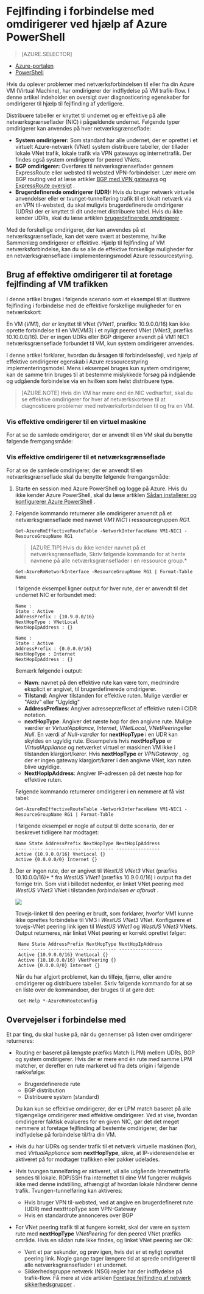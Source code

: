 <properties 
   pageTitle="Fejlfinding i forbindelse med omdirigerer - PowerShell | Microsoft Azure"
   description="Lær, hvordan du udfører fejlfinding af omdirigerer i Azure ressourcestyring installation modellen med Azure PowerShell."
   services="virtual-network"
   documentationCenter="na"
   authors="AnithaAdusumilli"
   manager="narayan"
   editor=""
   tags="azure-resource-manager"
/>
<tags 
   ms.service="virtual-network"
   ms.devlang="na"
   ms.topic="article"
   ms.tgt_pltfrm="na"
   ms.workload="infrastructure-services"
   ms.date="09/23/2016"
   ms.author="anithaa" />

# <a name="troubleshoot-routes-using-azure-powershell"></a>Fejlfinding i forbindelse med omdirigerer ved hjælp af Azure PowerShell

> [AZURE.SELECTOR]
- [Azure-portalen](virtual-network-routes-troubleshoot-portal.md)
- [PowerShell](virtual-network-routes-troubleshoot-powershell.md)

Hvis du oplever problemer med netværksforbindelsen til eller fra din Azure VM (Virtual Machine), har omdirigerer der indflydelse på VM trafik-flow. I denne artikel indeholder en oversigt over diagnosticering egenskaber for omdirigerer til hjælp til fejlfinding af yderligere.

Distribuere tabeller er knyttet til undernet og er effektive på alle netværksgrænseflader (NIC) i pågældende undernet. Følgende typer omdirigerer kan anvendes på hver netværksgrænseflade:

- **System omdirigerer:** Som standard har alle undernet, der er oprettet i et virtuelt Azure-netværk (VNet) system distribuere tabeller, der tillader lokale VNet trafik, lokale trafik via VPN gateways og internettrafik. Der findes også system omdirigerer for peered VNets.
- **BGP omdirigerer:** Overføres til netværksgrænseflader gennem ExpressRoute eller websted til websted VPN-forbindelser. Lær mere om BGP routing ved at læse artikler [BGP med VPN gateways](../vpn-gateway/vpn-gateway-bgp-overview.md) og [ExpressRoute oversigt](../expressroute/expressroute-introduction.md) .
- **Brugerdefinerede omdirigerer (UDR):** Hvis du bruger netværk virtuelle anvendelser eller er tvunget-tunnelføring trafik til et lokalt netværk via en VPN til-websted, du skal muligvis brugerdefinerede omdirigerer (UDRs) der er knyttet til dit undernet distribuere tabel. Hvis du ikke kender UDRs, skal du læse artiklen [brugerdefinerede omdirigerer](virtual-networks-udr-overview.md#user-defined-routes) .

Med de forskellige omdirigerer, der kan anvendes på et netværksgrænseflade, kan det være svært at bestemme, hvilke Sammenlæg omdirigerer er effektive. Hjælp til fejlfinding af VM netværksforbindelse, kan du se alle de effektive forskellige muligheder for en netværksgrænseflade i implementeringsmodel Azure ressourcestyring.

## <a name="using-effective-routes-to-troubleshoot-vm-traffic-flow"></a>Brug af effektive omdirigerer til at foretage fejlfinding af VM trafikken

I denne artikel bruges i følgende scenario som et eksempel til at illustrere fejlfinding i forbindelse med de effektive forskellige muligheder for en netværkskort:

En VM (*VM1*), der er knyttet til VNet (*VNet1*, præfiks: 10.9.0.0/16) kan ikke oprette forbindelse til en VM(VM3) i et nyligt peered VNet (*VNet3*, præfiks 10.10.0.0/16). Der er ingen UDRs eller BGP dirigerer anvendt på VM1 NIC1 netværksgrænseflade forbundet til VM, kun system omdirigerer anvendes.

I denne artikel forklarer, hvordan du årsagen til forbindelsesfejl, ved hjælp af effektive omdirigerer egenskab i Azure ressourcestyring implementeringsmodel.
Mens i eksempel bruges kun system omdirigerer, kan de samme trin bruges til at bestemme mislykkede forsøg på indgående og udgående forbindelse via en hvilken som helst distribuere type.

>[AZURE.NOTE] Hvis din VM har mere end én NIC vedhæftet, skal du se effektive omdirigerer for hver af netværkskortene til at diagnosticere problemer med netværksforbindelsen til og fra en VM.

### <a name="view-effective-routes-for-a-virtual-machine"></a>Vis effektive omdirigerer til en virtuel maskine

For at se de samlede omdirigerer, der er anvendt til en VM skal du benytte følgende fremgangsmåde:

### <a name="view-effective-routes-for-a-network-interface"></a>Vis effektive omdirigerer til et netværksgrænseflade

For at se de samlede omdirigerer, der er anvendt til en netværksgrænseflade skal du benytte følgende fremgangsmåde:

1.  Starte en session med Azure PowerShell og logge på Azure. Hvis du ikke kender Azure PowerShell, skal du læse artiklen [Sådan installerer og konfigurerer Azure PowerShell](../powershell-install-configure.md) .

2.  Følgende kommando returnerer alle omdirigerer anvendt på et netværksgrænseflade med navnet *VM1 NIC1* i ressourcegruppen *RG1*.

        Get-AzureRmEffectiveRouteTable -NetworkInterfaceName VM1-NIC1 -ResourceGroupName RG1

    >[AZURE.TIP] Hvis du ikke kender navnet på et netværksgrænseflade, Skriv følgende kommando for at hente navnene på alle netværksgrænseflader i en ressource group.*

        Get-AzureRmNetworkInterface -ResourceGroupName RG1 | Format-Table Name

    I følgende eksempel ligner output for hver rute, der er anvendt til det undernet NIC er forbundet med:

        Name :
        State : Active
        AddressPrefix : {10.9.0.0/16}
        NextHopType : VNetLocal
        NextHopIpAddress : {}

        Name :
        State : Active
        AddressPrefix : {0.0.0.0/16}
        NextHopType : Internet
        NextHopIpAddress : {}

    Bemærk følgende i output:
    - **Navn**: navnet på den effektive rute kan være tom, medmindre eksplicit er angivet, til brugerdefinerede omdirigerer. 
    - **Tilstand**: Angiver tilstanden for effektive ruten. Mulige værdier er "Aktiv" eller "Ugyldig"
    - **AddressPrefixes**: Angiver adressepræfikset af effektive ruten i CIDR notation. 
    - **nextHopType**: Angiver det næste hop for den angivne rute. Mulige værdier er *VirtualAppliance*, *Internet*, *VNetLocal*, *VNetPeering*eller *Null*. En værdi af *Null-værdier* for **nextHopType** i en UDR kan skyldes en ugyldig rute. Eksempelvis hvis **nextHopType** er *VirtualAppliance* og netværket virtuel er maskinen VM ikke i tilstanden klargjort/kører. Hvis **nextHopType** er *VPNGateway* , og der er ingen gateway klargjort/kører i den angivne VNet, kan ruten blive ugyldige.
    - **NextHopIpAddress**: Angiver IP-adressen på det næste hop for effektive ruten.
    
    Følgende kommando returnerer omdirigerer i en nemmere at få vist tabel:

        Get-AzureRmEffectiveRouteTable -NetworkInterfaceName VM1-NIC1 -ResourceGroupName RG1 | Format-Table

    I følgende eksempel er nogle af output til dette scenario, der er beskrevet tidligere har modtaget:

        Name State AddressPrefix NextHopType NextHopIpAddress
        ---- ----- ------------- ----------- ----------------
        Active {10.9.0.0/16} VnetLocal {}
        Active {0.0.0.0/0} Internet {}
    

3. Der er ingen rute, der er angivet til *WestUS VNet3* VNet (præfiks 10.10.0.0/16)* * fra *WestUS VNet1* (præfiks 10.9.0.0/16) i output fra det forrige trin. Som vist i billedet nedenfor, er linket VNet peering med *WestUS VNet3* VNet i tilstanden *forbindelsen er afbrudt* .
    
    ![](./media/virtual-network-routes-troubleshoot-portal/image4.png)

    Tovejs-linket til den peering er brudt, som forklarer, hvorfor VM1 kunne ikke oprettes forbindelse til VM3 i *WestUS VNet3* VNet. Konfigurere et tovejs-VNet peering link igen til *WestUS VNet1* og *WestUS VNet3* VNets. Output returneres, når linket VNet peering er korrekt oprettet følger:

        Name State AddressPrefix NextHopType NextHopIpAddress
        ---- ----- ------------- ----------- ----------------
        Active {10.9.0.0/16} VnetLocal {}
        Active {10.10.0.0/16} VNetPeering {}
        Active {0.0.0.0/0} Internet {}
        
    Når du har afgjort problemet, kan du tilføje, fjerne, eller ændre omdirigerer og distribuere tabeller. Skriv følgende kommando for at se en liste over de kommandoer, der bruges til at gøre det:

        Get-Help *-AzureRmRouteConfig

## <a name="considerations"></a>Overvejelser i forbindelse med

Et par ting, du skal huske på, når du gennemser på listen over omdirigerer returneres:

- Routing er baseret på længste præfiks Match (LPM) mellem UDRs, BGP og system omdirigerer. Hvis der er mere end én rute med samme LPM matcher, er derefter en rute markeret ud fra dets origin i følgende rækkefølge:
    - Brugerdefinerede rute
    - BGP distribution
    - Distribuere system (standard)

    Du kan kun se effektive omdirigerer, der er LPM match baseret på alle tilgængelige omdirigerer med effektive omdirigerer. Ved at vise, hvordan omdirigerer faktisk evalueres for en given NIC, gør det det meget nemmere at foretage fejlfinding af bestemte omdirigerer, der har indflydelse på forbindelse til/fra din VM.

- Hvis du har UDRs og sender trafik til et netværk virtuelle maskinen (for), med *VirtualAppliance* som **nextHopType**, sikre, at IP-videresendelse er aktiveret på for modtager trafikken eller pakker udelades. 
- Hvis tvungen tunnelføring er aktiveret, vil alle udgående Internettrafik sendes til lokale. RDP/SSH fra internettet til dine VM fungerer muligvis ikke med denne indstilling, afhængigt af hvordan lokale håndterer denne trafik. 
  Tvungen-tunnelføring kan aktiveres:
    - Hvis bruger VPN til-websted, ved at angive en brugerdefineret rute (UDR) med nextHopType som VPN-Gateway
    - Hvis en standardrute annonceres over BGP
- For VNet peering trafik til at fungere korrekt, skal der være en system rute med **nextHopType** *VNetPeering* for den peered VNet præfiks område. Hvis en sådan rute ikke findes, og linket VNet peering ser OK:
    - Vent et par sekunder, og prøv igen, hvis det er et nyligt oprettet peering link. Nogle gange tager længere tid at sprede omdirigerer til alle netværksgrænseflader i et undernet.
    - Sikkerhedsgruppe netværk (NSG) regler har der indflydelse på trafik-flow. Få mere at vide artiklen [Foretage fejlfinding af netværk sikkerhedsgrupper](virtual-network-nsg-troubleshoot-powershell.md) .
